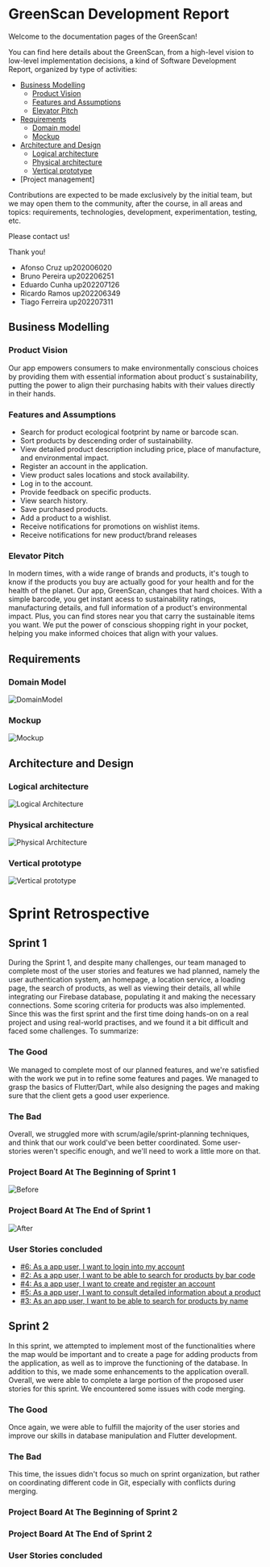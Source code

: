 # GreenScan Development Report

Welcome to the documentation pages of the GreenScan!

You can find here details about the GreenScan, from a high-level vision to low-level implementation decisions, a kind of Software Development Report, organized by type of activities: 

* [Business Modelling](docs/BusinessModelling.md)
  * [Product Vision](docs/BusinessModelling.md#Product-Vision)
  * [Features and Assumptions](docs/BusinessModelling.md#Features-and-Assumptions)
  * [Elevator Pitch](docs/BusinessModelling.md#Elevator-Pitch)
* [Requirements](docs/Requirements.md)
  * [Domain model](docs/Requirements.md#Domain-Model)
  * [Mockup](docs/Requirements.md###Mockup)
* [Architecture and Design](docs/ArchitectureAndDesign.md###Logical-architecture)
  * [Logical architecture](docs/ArchitectureAndDesign.md)
  * [Physical architecture](docs/ArchitectureAndDesign.md#Physical-architecture)
  * [Vertical prototype](docs/ArchitectureAndDesign.md###Vertical-prototype)
* [Project management]

Contributions are expected to be made exclusively by the initial team, but we may open them to the community, after the course, in all areas and topics: requirements, technologies, development, experimentation, testing, etc.

Please contact us!

Thank you!

- Afonso Cruz up202006020
- Bruno Pereira up202206251
- Eduardo Cunha up202207126
- Ricardo Ramos up202206349
- Tiago Ferreira up202207311


## Business Modelling

### Product Vision

Our app empowers consumers to make environmentally conscious choices by providing them with essential information about product´s sustainability, putting the power to align their purchasing habits with their values directly in their hands.

### Features and Assumptions

- Search for product ecological footprint by name or barcode scan.
- Sort products by descending order of sustainability.
- View detailed product description including price, place of manufacture, and environmental impact.
- Register an account in the application.
- View product sales locations and stock availability.
- Log in to the account.
- Provide feedback on specific products.
- View search history.
- Save purchased products.
- Add a product to a wishlist.
- Receive notifications for promotions on wishlist items.
- Receive notifications for new product/brand releases

### Elevator Pitch

In modern times, with a wide range of brands and products, it's tough to know if the products you buy are actually good for your health and for the health of the planet. Our app, GreenScan, changes that hard choices. With a simple barcode, you get instant acess to sustainability ratings, manufacturing details, and full information of a product's environmental impact. Plus, you can find stores near you that carry the sustainable items you want. We put the power of conscious shopping right in your pocket, helping you make informed choices that align with your values.

## Requirements

### Domain Model

![DomainModel](https://github.com/FEUP-LEIC-ES-2023-24/2LEIC08T3/blob/eb37c9efd472f40d6a0749b5b83e210bacdc3e3a/docs/Domain%20Model.png)


### Mockup

![Mockup](https://github.com/FEUP-LEIC-ES-2023-24/2LEIC08T3/blob/dd44bda11ca11a4a14d58000d5668fc12bf1d536/docs/Mockup.png)

## Architecture and Design

### Logical architecture

![Logical Architecture](https://github.com/FEUP-LEIC-ES-2023-24/2LEIC08T3/blob/028771d5450493930b426ff15894f5687c30e83e/docs/images/Logical%20architecture.png)


### Physical architecture

![Physical Architecture](https://github.com/FEUP-LEIC-ES-2023-24/2LEIC08T3/blob/main/docs/images/physical_uml.png)


### Vertical prototype

![Vertical prototype](https://github.com/FEUP-LEIC-ES-2023-24/2LEIC08T3/blob/main/docs/images/vertical_prototype.gif)


# Sprint Retrospective
## Sprint 1
During the Sprint 1, and despite many challenges, our team managed to complete most of the user stories and features we had planned, namely the user authentication system, an homepage, a location service, a loading page, the search of products, as well as viewing their details, all while integrating our Firebase database, populating it and making the necessary connections. Some scoring criteria for products was also implemented. Since this was the first sprint and the first time doing hands-on on a real project and using real-world practises, and we found it a bit difficult and faced some challenges. To summarize:
### The Good
We managed to complete most of our planned features, and we're satisfied with the work we put in to refine some features and pages. We managed to grasp the basics of Flutter/Dart, while also designing the pages and making sure that the client gets a good user experience. 
### The Bad
Overall, we struggled more with scrum/agile/sprint-planning techniques, and think that our work could've been better coordinated. Some user-stories weren't specific enough, and we'll need to work a little more on that.
### Project Board At The Beginning of Sprint 1
![Before](https://github.com/FEUP-LEIC-ES-2023-24/2LEIC08T3/blob/main/docs/images/Before.png)
### Project Board At The End of Sprint 1
![After](https://github.com/FEUP-LEIC-ES-2023-24/2LEIC08T3/blob/main/docs/images/After.png)
### User Stories concluded
- [#6: As a app user, I want to login into my account](https://github.com/FEUP-LEIC-ES-2023-24/2LEIC08T3/issues/6)
- [#2: As a app user, I want to be able to search for products by bar code](https://github.com/FEUP-LEIC-ES-2023-24/2LEIC08T3/issues/2)
- [#4: As a app user, I want to create and register an account](https://github.com/FEUP-LEIC-ES-2023-24/2LEIC08T3/issues/4)
- [#5: As a app user, I want to consult detailed information about a product](https://github.com/FEUP-LEIC-ES-2023-24/2LEIC08T3/issues/5)
- [#3: As an app user, I want to be able to search for products by name](https://github.com/FEUP-LEIC-ES-2023-24/2LEIC08T3/issues/3)


## Sprint 2
In this sprint, we attempted to implement most of the functionalities where the map would be important and to create a page for adding products from the application, as well as to improve the functioning of the database. In addition to this, we made some enhancements to the application overall. Overall, we were able to complete a large portion of the proposed user stories for this sprint. We encountered some issues with code merging.

### The Good
Once again, we were able to fulfill the majority of the user stories and improve our skills in database manipulation and Flutter development.

### The Bad
This time, the issues didn't focus so much on sprint organization, but rather on coordinating different code in Git, especially with conflicts during merging.

### Project Board At The Beginning of Sprint 2

### Project Board At The End of Sprint 2

### User Stories concluded
